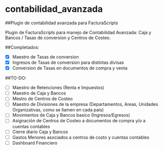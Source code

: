 # contabilidad_avanzada
##Plugin de contabilidad avanzada para FacturaScripts

Plugin de FacturaScripts para manejo de Contabilidad Avanzada: Caja y Bancos / Tasas de conversion y Centros de Costeo.

##Completados:
- [x] Maestro de Tasas de conversion
- [x] Ingresos de Tasas de conversion para distintas divisas
- [x] Conversion de Tasas en documentos de compra y venta

##TO-DO:
- [ ] Maestro de Retenciones (Renta e Impuestos)
- [ ] Maestro de Caja y Bancos
- [ ] Mestro de Centros de Costeo
- [ ] Maestro de Divisiones de la empresa (Departamentos, Areas, Unidades Organizativas, como se llamen en cada pais)
- [ ] Movimientos de Caja y Bancos basico (Ingresos/Egresos)
- [ ] Asignación de Centros de Costeo a documentos de compra y/o a cuentas contables
- [ ] Cierre diario Caja y Bancos
- [ ] Gastos Menores asociados a centros de costo y cuentas contables
- [ ] Dashboard Financiero
